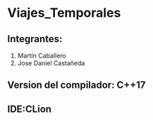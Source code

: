 # Viajes_Temporales
## Integrantes:
1. Martín Caballero
2. Jose Daniel Castañeda

## Version del compilador: C++17

## IDE:CLion
